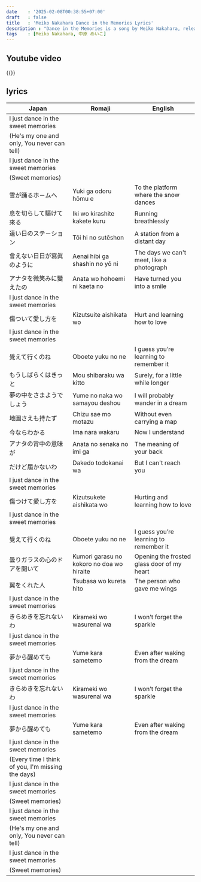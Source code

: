 ```yaml
---
date    : '2025-02-08T00:38:55+07:00'
draft   : false
title   : 'Meiko Nakahara Dance in the Memories Lyrics'
description : "Dance in the Memories is a song by Meiko Nakahara, released in 1988. The song blends smooth city pop and light funk elements, creating an upbeat yet nostalgic atmosphere. With its groovy rhythm, melodic synths, and Meiko Nakahara’s soothing vocals, the track captures the essence of bittersweet memories and longing. The lyrics tell a story of reminiscing about past love while dancing through the emotions left behind. This song remains a beloved piece in the city pop genre, evoking the vibrant yet melancholic charm of the late 80s."
tags    : [Meiko Nakahara, 中原 めいこ]
---
```

## Youtube video
{{<youtube nBAw_nHO3Ug>}}

## lyrics
|Japan|Romaji|English
|-|-|-
| I just dance in the sweet memories  
| (He's my one and only, You never can tell)  
| I just dance in the sweet memories  
| (Sweet memories)  
| 雪が踊るホ－ムへ | Yuki ga odoru hōmu e | To the platform where the snow dances  
| 息を切らして驅けて來る | Iki wo kirashite kakete kuru | Running breathlessly  
| 遠い日のステ－ション | Tōi hi no sutēshon | A station from a distant day  
| 會えない日日が寫眞のように | Aenai hibi ga shashin no yō ni | The days we can't meet, like a photograph  
| アナタを微笑みに變えたの | Anata wo hohoemi ni kaeta no | Have turned you into a smile  
| I just dance in the sweet memories  
| 傷ついて愛し方を | Kizutsuite aishikata wo | Hurt and learning how to love  
| I just dance in the sweet memories  
| 覺えて行くのね | Oboete yuku no ne | I guess you’re learning to remember it  
| もうしばらくはきっと | Mou shibaraku wa kitto | Surely, for a little while longer  
| 夢の中をさまようでしょう | Yume no naka wo samayou deshou | I will probably wander in a dream  
| 地圖さえも持たず | Chizu sae mo motazu | Without even carrying a map  
| 今ならわかる | Ima nara wakaru | Now I understand  
| アナタの背中の意味が | Anata no senaka no imi ga | The meaning of your back  
| だけど屆かないわ | Dakedo todokanai wa | But I can't reach you  
| I just dance in the sweet memories  
| 傷つけて愛し方を | Kizutsukete aishikata wo | Hurting and learning how to love  
| I just dance in the sweet memories  
| 覺えて行くのね | Oboete yuku no ne | I guess you’re learning to remember it  
| 曇りガラスの心のドアを開いて | Kumori garasu no kokoro no doa wo hiraite | Opening the frosted glass door of my heart  
| 翼をくれた人 | Tsubasa wo kureta hito | The person who gave me wings  
| I just dance in the sweet memories  
| きらめきを忘れないわ | Kirameki wo wasurenai wa | I won’t forget the sparkle  
| I just dance in the sweet memories  
| 夢から醒めても | Yume kara sametemo | Even after waking from the dream  
| I just dance in the sweet memories  
| きらめきを忘れないわ | Kirameki wo wasurenai wa | I won’t forget the sparkle  
| I just dance in the sweet memories  
| 夢から醒めても | Yume kara sametemo | Even after waking from the dream  
| I just dance in the sweet memories  
| (Every time I think of you, I'm missing the days)  
| I just dance in the sweet memories  
| (Sweet memories)  
| I just dance in the sweet memories  
| (He's my one and only, You never can tell)  
| I just dance in the sweet memories  
| (Sweet memories)  
